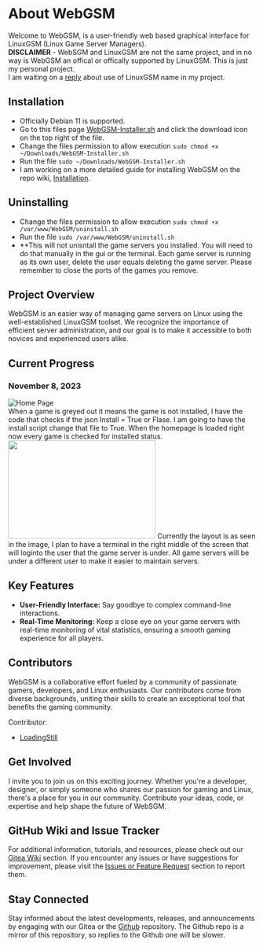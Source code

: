 # About WebGSM

Welcome to WebGSM, is a user-friendly web based graphical interface for LinuxGSM (Linux Game Server Managers).  
**DISCLAIMER** - WebSGM and LinuxGSM are not the same project, and in no way is WebGSM an offical or offically supported by LinuxGSM.  This is just my personal project.  
I am waiting on a [reply](https://github.com/GameServerManagers/LinuxGSM/discussions/4371) about use of LinuxGSM name in my project.

## Installation
- Officially Debian 11 is supported.
- Go to this files page [WebGSM-Installer.sh](https://git.howtoit.com/LoadingStill/WebGSM/src/branch/main/WebGSM-Installer.sh) and click the download icon on the top right of the file.
- Change the files permission to allow execution `sudo chmod +x ~/Downloads/WebGSM-Installer.sh`
- Run the file `sudo ~/Downloads/WebGSM-Installer.sh`
- I am working on a more detailed guide for installing WebGSM on the repo wiki, [Installation](https://git.howtoit.com/LoadingStill/WebGSM/wiki/Installation).

## Uninstalling
- Change the files permission to allow execution `sudo chmod +x /var/www/WebGSM/uninstall.sh`
- Run the file `sudo /var/www/WebGSM/uninstall.sh`
- **This will not unisntall the game servers you installed.  You will need to do that manually in the gui or the terminal.  Each game server is running as its own user, delete the user equals deleting the game server.  Please remember to close the ports of the games you remove.

## Project Overview
WebGSM is an easier way of managing game servers on Linux using the well-established LinuxGSM toolset. We recognize the importance of efficient server administration, and our goal is to make it accessible to both novices and experienced users alike.

## Current Progress
### November 8, 2023
![Home Page](https://git.howtoit.com/LoadingStill/WebGSM/raw/branch/main/.gitea/ProjectUpdate/Nov-8-2023-Status-Home-Page-Update.png)  
When a game is greyed out it means the game is not installed, I have the code that checks if the json Install = True or Flase.  I am going to have the install script change that file to True. When the homepage is loaded right now every game is checked for installed status.  
<img src="https://git.howtoit.com/LoadingStill/WebGSM/raw/branch/main/.gitea/ProjectUpdate/Nov-8-2023-Game-Page-Update.png" width="300" height="200"> 
Currently the layout is as seen in the image, I plan to have a terminal in the right middle of the screen that will loginto the user that the game server is under.  All game servers will be under a different user to make it easier to maintain servers.


## Key Features
- **User-Friendly Interface:** Say goodbye to complex command-line interactions.
- **Real-Time Monitoring:** Keep a close eye on your game servers with real-time monitoring of vital statistics, ensuring a smooth gaming experience for all players.

## Contributors
WebGSM is a collaborative effort fueled by a community of passionate gamers, developers, and Linux enthusiasts. Our contributors come from diverse backgrounds, uniting their skills to create an exceptional tool that benefits the gaming community.

Contributor:
- [LoadingStill](https://git.howtoit.com/LoadingStill)


## Get Involved
I invite you to join us on this exciting journey. Whether you're a developer, designer, or simply someone who shares our passion for gaming and Linux, there's a place for you in our community. Contribute your ideas, code, or expertise and help shape the future of WebSGM.

## GitHub Wiki and Issue Tracker
For additional information, tutorials, and resources, please check out our [Gitea Wiki](https://git.howtoit.com/LoadingStill/WebGSM/wiki) section. If you encounter any issues or have suggestions for improvement, please visit the [Issues or Feature Request](https://git.howtoit.com/LoadingStill/WebGSM/issues) section to report them.

## Stay Connected
Stay informed about the latest developments, releases, and announcements by engaging with our Gitea or the [Github](https://github.com/LoadingStill/WebGSM) repository. The Github repo is a mirror of this repository, so replies to the Github one will be slower.